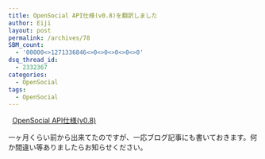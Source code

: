 ```yaml
---
title: OpenSocial API仕様(v0.8)を翻訳しました
author: Eiji
layout: post
permalink: /archives/78
SBM_count:
  - '00000<>1271336846<>0<>0<>0<>0<>0'
dsq_thread_id:
  - 2332367
categories:
  - OpenSocial
tags:
  - OpenSocial
---
```

<div class="wp_plus_one_button" style="margin: 0 8px 8px 0; float:left; ">
  <g:plusone href="http://devlog.agektmr.com/archives/78" callback="wp_plus_one_handler"></g:plusone>
</div>

[OpenSocial API仕様(v0.8)][1]

一ヶ月くらい前から出来てたのですが、一応ブログ記事にも書いておきます。何か間違い等ありましたらお知らせください。

 [1]: http://devlog.agektmr.com/wiki/index.php?cmd=read&page=OpenSocial%2FOpenSocial%20API仕様%20%28v0.8%29